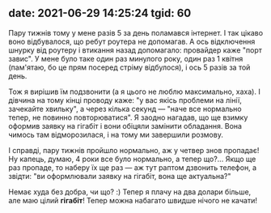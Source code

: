date: 2021-06-29 14:25:24
tgid: 60
----

Пару тижнів тому у мене разів 5 за день поламався інтернет. І так цікаво воно відбувалося, що ребут роутера не допомагав. А ось відключення шнурку від роутеру і втикання назад допомагало: провайдер каже "порт завис". У мене було таке один раз минулого року, один раз 1 квітня (пам'ятаю, бо це прям посеред стріму відбулося), і ось 5 разів за той день.

Тож я вирішив їм подзвонити (а я цього не люблю максимально, хаха). І дівчина на тому кінці проводу каже: "у вас якісь проблеми на лінії, зачекайте хвильку", а через кілька секунд — "наче все нормально тепер, не повинно повторюватися". Я заодно нагадав, що ще взимку оформив заявку на гігабіт і вони обіцяли замінити обладання. Вона чимось там відморозилася, і на тому ми завершили розмову.

І справді, пару тижнів пройшло нормально, аж у четвер знов пропадає! Ну капець, думаю, 4 роки все було нормально, а тепер що?... Якщо ще раз пропаде, то наберу їх ще раз — аж тут раптом дзвонить телефон, а звідти: "ви оформлювали заявку на гігабіт, вона ще актуальна?"

Немає худа без добра, чи що? :) Тепер я плачу на два долари більше, але маю цілий **гігабіт**! Тепер можна набагато швидше нічого не качати!